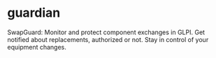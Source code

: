 # guardian
SwapGuard: Monitor and protect component exchanges in GLPI. Get notified about replacements, authorized or not. Stay in control of your equipment changes.
